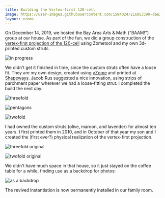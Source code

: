 ```yaml
---
title: Building the Vertex-first 120-cell
image: https://user-images.githubusercontent.com/1584024/216853390-dae255c1-f892-42be-946c-e4f78add6219.jpg
layout: vzome
---
```


On December 14, 2019, we hosted the Bay Area Arts & Math ("BAAM!") group at our house.  As part of the fun,
we did a group construction of the 
[vertex-first projection of the 120-cell](https://vorth.github.io/vzome-sharing/2005/08/25/vertex-first-hyperdo.html)
using Zometool and my own 3d-printed custom struts.

![in progress](https://user-images.githubusercontent.com/1584024/216853335-31907032-e0b8-4d45-a2ac-2e1613d56bf7.jpg)

We didn't get it finished in time, since the custom struts often have a loose fit.  They are my own design,
created using [vZome](https://vzome.com) and printed at [Shapeways](https://www.shapeways.com/shops/vzome?section=struts&s=0).
Jacob Rus suggested a nice innovation, using strips of parchment paper wherever we had a loose-fitting strut.
I completed the build the next day.

![threefold](https://user-images.githubusercontent.com/1584024/216853375-ee41be9a-26b0-4d84-af17-ac11ad830706.jpg)

![pentagons](https://user-images.githubusercontent.com/1584024/216853387-0598c6e4-3b23-4eff-89c3-f50548205528.jpg)

![twofold](https://user-images.githubusercontent.com/1584024/216853390-dae255c1-f892-42be-946c-e4f78add6219.jpg)

I had owned the custom struts (olive, maroon, and lavender) for almost ten years.
I first printed them in 2010, and in October of that year my son and I created the (first ever?)
physical realization of the vertex-first projection.

![threefold original](https://user-images.githubusercontent.com/1584024/216853406-e8384f3a-477e-4ffd-b0ff-c4ec230507a5.JPG)

![twofold original](https://user-images.githubusercontent.com/1584024/216853415-1800071f-7cb8-4aa8-8289-a5aacd81c385.JPG)

We didn't have much space in that house, so it just stayed on the coffee table for a while,
finding use as a backdrop for photos:

![as a backdrop](https://user-images.githubusercontent.com/1584024/216853425-1cdd025e-61be-41ea-beca-2639c566f188.JPG)

The revived instantiation is now permanently installed in our family room.

